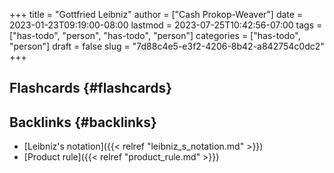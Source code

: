 +++
title = "Gottfried Leibniz"
author = ["Cash Prokop-Weaver"]
date = 2023-01-23T09:19:00-08:00
lastmod = 2023-07-25T10:42:56-07:00
tags = ["has-todo", "person", "has-todo", "person"]
categories = ["has-todo", "person"]
draft = false
slug = "7d88c4e5-e3f2-4206-8b42-a842754c0dc2"
+++

## Flashcards {#flashcards}


## Backlinks {#backlinks}

-   [Leibniz's notation]({{< relref "leibniz_s_notation.md" >}})
-   [Product rule]({{< relref "product_rule.md" >}})
